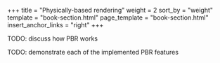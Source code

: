 +++
title = "Physically-based rendering"
weight = 2
sort_by = "weight"
template = "book-section.html"
page_template = "book-section.html"
insert_anchor_links = "right"
+++

TODO: discuss how PBR works

TODO: demonstrate each of the implemented PBR features
